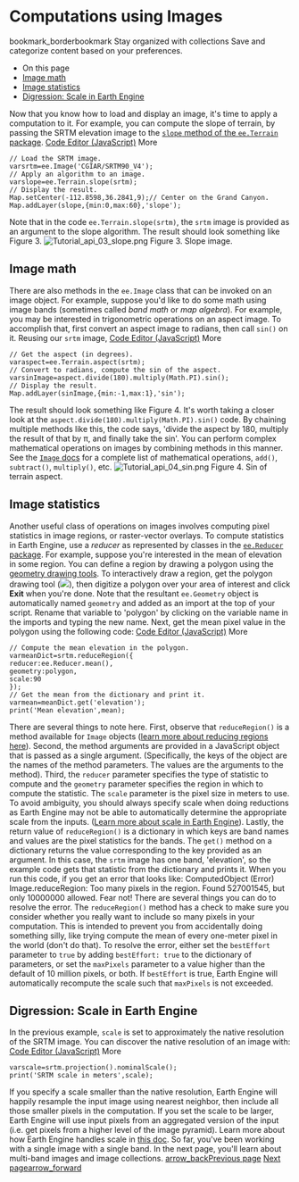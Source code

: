  
#  Computations using Images
bookmark_borderbookmark Stay organized with collections  Save and categorize content based on your preferences.
  * On this page
  * [Image math](https://developers.google.com/earth-engine/tutorials/tutorial_api_03#image-math)
  * [Image statistics](https://developers.google.com/earth-engine/tutorials/tutorial_api_03#image-statistics)
  * [Digression: Scale in Earth Engine](https://developers.google.com/earth-engine/tutorials/tutorial_api_03#digression:-scale-in-earth-engine)


Now that you know how to load and display an image, it's time to apply a computation to it. For example, you can compute the slope of terrain, by passing the SRTM elevation image to the [`slope` method of the `ee.Terrain` package](https://developers.google.com/earth-engine/apidocs/ee-terrain-slope).
[Code Editor (JavaScript)](https://developers.google.com/earth-engine/tutorials/tutorial_api_03#code-editor-javascript-sample) More
```
// Load the SRTM image.
varsrtm=ee.Image('CGIAR/SRTM90_V4');
// Apply an algorithm to an image.
varslope=ee.Terrain.slope(srtm);
// Display the result.
Map.setCenter(-112.8598,36.2841,9);// Center on the Grand Canyon.
Map.addLayer(slope,{min:0,max:60},'slope');
```

Note that in the code `ee.Terrain.slope(srtm)`, the `srtm` image is provided as an argument to the slope algorithm. The result should look something like Figure 3.
![Tutorial_api_03_slope.png](https://developers.google.com/static/earth-engine/images/Tutorial_api_03_slope.png) Figure 3. Slope image. 
## Image math
There are also methods in the `ee.Image` class that can be invoked on an image object. For example, suppose you'd like to do some math using image bands (sometimes called _band math_ or _map algebra_). For example, you may be interested in trigonometric operations on an aspect image. To accomplish that, first convert an aspect image to radians, then call `sin()` on it. Reusing our `srtm` image,
[Code Editor (JavaScript)](https://developers.google.com/earth-engine/tutorials/tutorial_api_03#code-editor-javascript-sample) More
```
// Get the aspect (in degrees).
varaspect=ee.Terrain.aspect(srtm);
// Convert to radians, compute the sin of the aspect.
varsinImage=aspect.divide(180).multiply(Math.PI).sin();
// Display the result.
Map.addLayer(sinImage,{min:-1,max:1},'sin');
```

The result should look something like Figure 4. It's worth taking a closer look at the `aspect.divide(180).multiply(Math.PI).sin()` code. By chaining multiple methods like this, the code says, 'divide the aspect by 180, multiply the result of that by π, and finally take the sin'. You can perform complex mathematical operations on images by combining methods in this manner. See the [`Image` docs](https://developers.google.com/earth-engine/apidocs/ee-image) for a complete list of mathematical operations, `add()`, `subtract()`, `multiply()`, etc.
![Tutorial_api_04_sin.png](https://developers.google.com/static/earth-engine/images/Tutorial_api_04_sin.png) Figure 4. Sin of terrain aspect. 
## Image statistics
Another useful class of operations on images involves computing pixel statistics in image regions, or raster-vector overlays. To compute statistics in Earth Engine, use a _reducer_ as represented by classes in the [`ee.Reducer` package](https://developers.google.com/earth-engine/guides/reducers_intro). For example, suppose you're interested in the mean of elevation in some region. You can define a region by drawing a polygon using the [geometry drawing tools](https://developers.google.com/earth-engine/guides/playground#geometry-tools). To interactively draw a region, get the polygon drawing tool (![](https://developers.google.com/static/earth-engine/images/Playground_button_polygon.png)), then digitize a polygon over your area of interest and click **Exit** when you're done. Note that the resultant `ee.Geometry` object is automatically named `geometry` and added as an import at the top of your script. Rename that variable to 'polygon' by clicking on the variable name in the imports and typing the new name.
Next, get the mean pixel value in the polygon using the following code:
[Code Editor (JavaScript)](https://developers.google.com/earth-engine/tutorials/tutorial_api_03#code-editor-javascript-sample) More
```
// Compute the mean elevation in the polygon.
varmeanDict=srtm.reduceRegion({
reducer:ee.Reducer.mean(),
geometry:polygon,
scale:90
});
// Get the mean from the dictionary and print it.
varmean=meanDict.get('elevation');
print('Mean elevation',mean);
```

There are several things to note here. First, observe that `reduceRegion()` is a method available for `Image` objects ([learn more about reducing regions here](https://developers.google.com/earth-engine/guides/reducers_reduce_region)). Second, the method arguments are provided in a JavaScript object that is passed as a single argument. (Specifically, the keys of the object are the names of the method parameters. The values are the arguments to the method). Third, the `reducer` parameter specifies the type of statistic to compute and the `geometry` parameter specifies the region in which to compute the statistic. The `scale` parameter is the pixel size in meters to use. To avoid ambiguity, you should always specify scale when doing reductions as Earth Engine may not be able to automatically determine the appropriate scale from the inputs. ([Learn more about scale in Earth Engine](https://developers.google.com/earth-engine/guides/scale)).
Lastly, the return value of `reduceRegion()` is a dictionary in which keys are band names and values are the pixel statistics for the bands. The `get()` method on a dictionary returns the value corresponding to the key provided as an argument. In this case, the `srtm` image has one band, 'elevation', so the example code gets that statistic from the dictionary and prints it. 
When you run this code, if you get an error that looks like:
ComputedObject (Error) Image.reduceRegion: Too many pixels in the region. Found 527001545, but only 10000000 allowed. 
Fear not! There are several things you can do to resolve the error. The `reduceRegion()` method has a check to make sure you consider whether you really want to include so many pixels in your computation. This is intended to prevent you from accidentally doing something silly, like trying compute the mean of every one-meter pixel in the world (don't do that). To resolve the error, either set the `bestEffort` parameter to `true` by adding `bestEffort: true` to the dictionary of parameters, or set the `maxPixels` parameter to a value higher than the default of 10 million pixels, or both. If `bestEffort` is true, Earth Engine will automatically recompute the scale such that `maxPixels` is not exceeded.
## Digression: Scale in Earth Engine
In the previous example, `scale` is set to approximately the native resolution of the SRTM image. You can discover the native resolution of an image with:
[Code Editor (JavaScript)](https://developers.google.com/earth-engine/tutorials/tutorial_api_03#code-editor-javascript-sample) More
```
varscale=srtm.projection().nominalScale();
print('SRTM scale in meters',scale);
```

If you specify a scale smaller than the native resolution, Earth Engine will happily resample the input image using nearest neighbor, then include all those smaller pixels in the computation. If you set the scale to be larger, Earth Engine will use input pixels from an aggregated version of the input (i.e. get pixels from a higher level of the image pyramid). Learn more about how Earth Engine handles scale in [this doc](https://developers.google.com/earth-engine/guides/scale). 
So far, you've been working with a single image with a single band. In the next page, you'll learn about multi-band images and image collections.
[ arrow_backPrevious page](https://developers.google.com/earth-engine/tutorials/tutorial_api_02) [ Next pagearrow_forward](https://developers.google.com/earth-engine/tutorials/tutorial_api_04)
